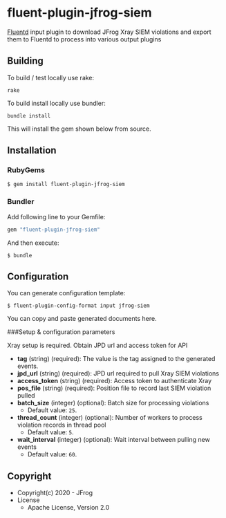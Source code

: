 # fluent-plugin-jfrog-siem

[Fluentd](https://fluentd.org/) input plugin to download JFrog Xray SIEM violations and export them to Fluentd to process into various output plugins

## Building

To build / test locally use rake:

``` 
rake
```

To build install locally use bundler:

``` 
bundle install
```

This will install the gem shown below from source.


## Installation

### RubyGems

```
$ gem install fluent-plugin-jfrog-siem
```

### Bundler

Add following line to your Gemfile:

```ruby
gem "fluent-plugin-jfrog-siem"
```

And then execute:

```
$ bundle
```

## Configuration

You can generate configuration template:

```
$ fluent-plugin-config-format input jfrog-siem
```

You can copy and paste generated documents here.

###Setup & configuration parameters

Xray setup is required. Obtain JPD url and access token for API

* **tag** (string) (required): The value is the tag assigned to the generated events.
* **jpd_url** (string) (required): JPD url required to pull Xray SIEM violations
* **access_token** (string) (required): Access token to authenticate Xray
* **pos_file** (string) (required): Position file to record last SIEM violation pulled
* **batch_size** (integer) (optional): Batch size for processing violations
    * Default value: `25`.
* **thread_count** (integer) (optional): Number of workers to process violation records in thread pool
    * Default value: `5`.
* **wait_interval** (integer) (optional): Wait interval between pulling new events
    * Default value: `60`.
    
## Copyright

* Copyright(c) 2020 - JFrog
* License
  * Apache License, Version 2.0
